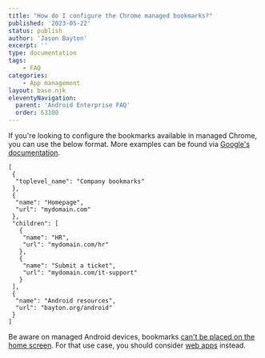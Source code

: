 ```yaml
---
title: "How do I configure the Chrome managed bookmarks?"
published: '2023-05-22'
status: publish
author: 'Jason Bayton'
excerpt: ''
type: documentation
tags: 
    - FAQ
categories:
    - App management
layout: base.njk
eleventyNavigation:
  parent: 'Android Enterprise FAQ'
  order: 63100
--- 
```

If you're looking to configure the bookmarks available in managed Chrome, you can use the below format. More examples can be found via [Google's documentation](https://chromeenterprise.google/policies/#ManagedBookmarks).

```
[
 {
  "toplevel_name": "Company bookmarks"
 },
 {
  "name": "Homepage",
  "url": "mydomain.com"
 },
 "children": [
   {
    "name": "HR",
    "url": "mydomain.com/hr"
   },
   {
    "name": "Submit a ticket",
    "url": "mydomain.com/it-support"
   }
 ],
 {
  "name": "Android resources",
  "url": "bayton.org/android"
 }
]
```

Be aware on managed Android devices, bookmarks [can't be placed on the home screen](/android/android-enterprise-faq/manage-app-shortcuts/). For that use case, you should consider [web apps](/android/create-and-manage-web-apps-for-android-enterprise/) instead.